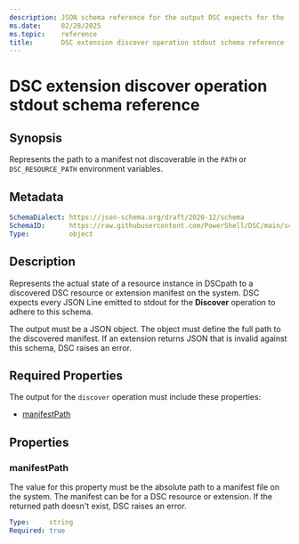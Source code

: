 ```yaml
---
description: JSON schema reference for the output DSC expects for the 'discover' operation.
ms.date:     02/28/2025
ms.topic:    reference
title:       DSC extension discover operation stdout schema reference
---
```


# DSC extension discover operation stdout schema reference

## Synopsis

Represents the path to a manifest not discoverable in the `PATH` or `DSC_RESOURCE_PATH` environment
variables.

## Metadata

```yaml
SchemaDialect: https://json-schema.org/draft/2020-12/schema
SchemaID:      https://raw.githubusercontent.com/PowerShell/DSC/main/schemas/v3.1.0/extension/stdout/discover.json
Type:          object
```

## Description

Represents the actual state of a resource instance in DSCpath to a discovered DSC resource or
extension manifest on the system. DSC expects every JSON Line emitted to stdout for the
**Discover** operation to adhere to this schema.

The output must be a JSON object. The object must define the full path to the discovered manifest.
If an extension returns JSON that is invalid against this schema, DSC raises an error.

## Required Properties

The output for the `discover` operation must include these properties:

- [manifestPath](#manifestpath)

## Properties

### manifestPath

The value for this property must be the absolute path to a manifest file on the system. The
manifest can be for a DSC resource or extension. If the returned path doesn't exist, DSC raises an
error.

```yaml
Type:     string
Required: true
```
